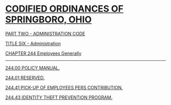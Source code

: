 [CODIFIED ORDINANCES OF SPRINGBORO, OHIO](index.html)
=====================================================

[PART TWO - ADMINISTRATION CODE](1505a412.html)

[TITLE SIX - Administration](16eba412.html)

[CHAPTER 244 Employees Generally](1845a412.html)

* * * * *

[244.00 POLICY MANUAL.](185aa412.html)

[244.01 RESERVED.](185ea412.html)

[244.41 PICK-UP OF EMPLOYEES PERS CONTRIBUTION.](1861a412.html)

[244.43 IDENTITY THEFT PREVENTION PROGRAM.](187ca412.html)
